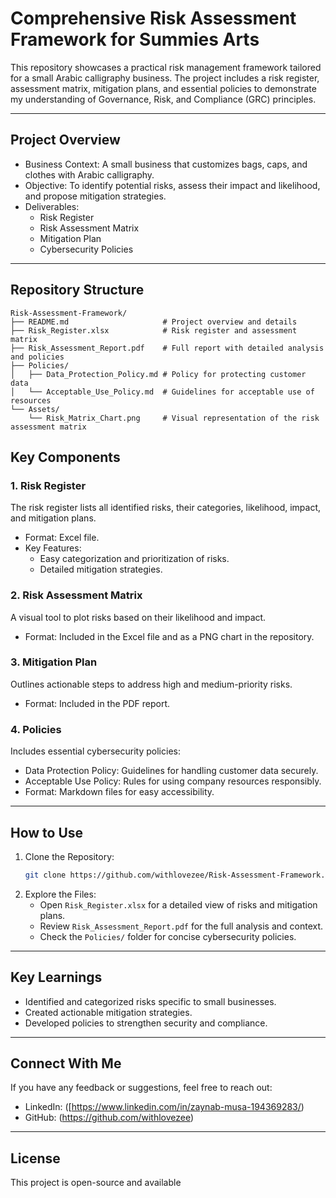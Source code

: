 

# Comprehensive Risk Assessment Framework for Summies Arts

This repository showcases a practical risk management framework tailored for a small Arabic calligraphy business. The project includes a risk register, assessment matrix, mitigation plans, and essential policies to demonstrate my understanding of Governance, Risk, and Compliance (GRC) principles.

---

## Project Overview
- Business Context: A small business that customizes bags, caps, and clothes with Arabic calligraphy.
- Objective: To identify potential risks, assess their impact and likelihood, and propose mitigation strategies.
- Deliverables:
  - Risk Register
  - Risk Assessment Matrix
  - Mitigation Plan
  - Cybersecurity Policies

---

## Repository Structure
```
Risk-Assessment-Framework/
├── README.md                     # Project overview and details
├── Risk_Register.xlsx            # Risk register and assessment matrix
├── Risk_Assessment_Report.pdf    # Full report with detailed analysis and policies
├── Policies/
│   ├── Data_Protection_Policy.md # Policy for protecting customer data
│   └── Acceptable_Use_Policy.md  # Guidelines for acceptable use of resources
└── Assets/
    └── Risk_Matrix_Chart.png     # Visual representation of the risk assessment matrix
```



## Key Components

### 1. Risk Register
The risk register lists all identified risks, their categories, likelihood, impact, and mitigation plans. 
- Format: Excel file.
- Key Features:
  - Easy categorization and prioritization of risks.
  - Detailed mitigation strategies.

### 2. Risk Assessment Matrix
A visual tool to plot risks based on their likelihood and impact.
- Format: Included in the Excel file and as a PNG chart in the repository.

### 3. Mitigation Plan
Outlines actionable steps to address high and medium-priority risks.
- Format: Included in the PDF report.

### 4. Policies
Includes essential cybersecurity policies:
- Data Protection Policy: Guidelines for handling customer data securely.
- Acceptable Use Policy: Rules for using company resources responsibly.
- Format: Markdown files for easy accessibility.

---

## How to Use
1. Clone the Repository:
   ```bash
   git clone https://github.com/withlovezee/Risk-Assessment-Framework.git
   ```
2. Explore the Files:
   - Open `Risk_Register.xlsx` for a detailed view of risks and mitigation plans.
   - Review `Risk_Assessment_Report.pdf` for the full analysis and context.
   - Check the `Policies/` folder for concise cybersecurity policies.

---

## Key Learnings
- Identified and categorized risks specific to small businesses.
- Created actionable mitigation strategies.
- Developed policies to strengthen security and compliance.

---

## Connect With Me
If you have any feedback or suggestions, feel free to reach out:
- LinkedIn: ([https://www.linkedin.com/in/zaynab-musa-194369283/)
- GitHub: (https://github.com/withlovezee)

---

## License
This project is open-source and available


